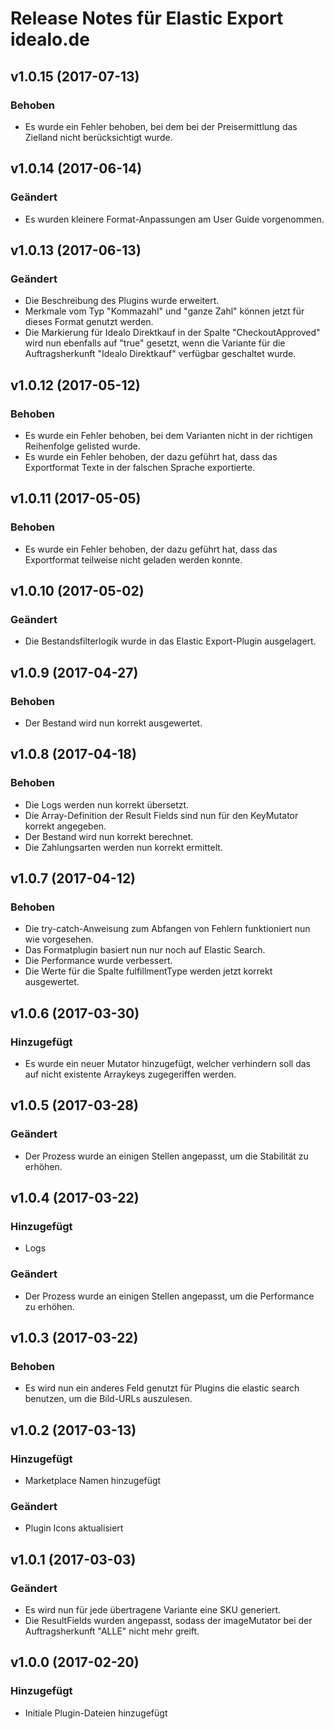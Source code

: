 # Release Notes für Elastic Export idealo.de

## v1.0.15 (2017-07-13)

### Behoben
- Es wurde ein Fehler behoben, bei dem bei der Preisermittlung das Zielland nicht berücksichtigt wurde.

## v1.0.14 (2017-06-14)

### Geändert
- Es wurden kleinere Format-Anpassungen am User Guide vorgenommen.

## v1.0.13 (2017-06-13)

### Geändert
- Die Beschreibung des Plugins wurde erweitert.
- Merkmale vom Typ "Kommazahl" und "ganze Zahl" können jetzt für dieses Format genutzt werden.
- Die Markierung für Idealo Direktkauf in der Spalte "CheckoutApproved" wird nun ebenfalls auf "true" gesetzt, wenn die Variante für die Auftragsherkunft "Idealo Direktkauf" verfügbar geschaltet wurde.

## v1.0.12 (2017-05-12)

### Behoben
- Es wurde ein Fehler behoben, bei dem Varianten nicht in der richtigen Reihenfolge gelisted wurde.
- Es wurde ein Fehler behoben, der dazu geführt hat, dass das Exportformat Texte in der falschen Sprache exportierte.

## v1.0.11 (2017-05-05)

### Behoben
- Es wurde ein Fehler behoben, der dazu geführt hat, dass das Exportformat teilweise nicht geladen werden konnte.

## v1.0.10 (2017-05-02)

### Geändert
- Die Bestandsfilterlogik wurde in das Elastic Export-Plugin ausgelagert.

## v1.0.9 (2017-04-27)

### Behoben
- Der Bestand wird nun korrekt ausgewertet.

## v1.0.8 (2017-04-18)

### Behoben
- Die Logs werden nun korrekt übersetzt.
- Die Array-Definition der Result Fields sind nun für den KeyMutator korrekt angegeben.
- Der Bestand wird nun korrekt berechnet.
- Die Zahlungsarten werden nun korrekt ermittelt.

## v1.0.7 (2017-04-12)

### Behoben
- Die try-catch-Anweisung zum Abfangen von Fehlern funktioniert nun wie vorgesehen.
- Das Formatplugin basiert nun nur noch auf Elastic Search.
- Die Performance wurde verbessert.
- Die Werte für die Spalte fulfillmentType werden jetzt korrekt ausgewertet.

## v1.0.6 (2017-03-30)

### Hinzugefügt
- Es wurde ein neuer Mutator hinzugefügt, welcher verhindern soll das auf nicht existente Arraykeys zugegeriffen werden.

## v1.0.5 (2017-03-28)

### Geändert
- Der Prozess wurde an einigen Stellen angepasst, um die Stabilität zu erhöhen.

## v1.0.4 (2017-03-22)

### Hinzugefügt
- Logs

### Geändert
- Der Prozess wurde an einigen Stellen angepasst, um die Performance zu erhöhen.

## v1.0.3 (2017-03-22)

### Behoben
- Es wird nun ein anderes Feld genutzt für Plugins die elastic search benutzen, um die Bild-URLs auszulesen.

## v1.0.2 (2017-03-13)

### Hinzugefügt
- Marketplace Namen hinzugefügt

### Geändert
- Plugin Icons aktualisiert

## v1.0.1 (2017-03-03)

### Geändert
- Es wird nun für jede übertragene Variante eine SKU generiert.
- Die ResultFields wurden angepasst, sodass der imageMutator bei der Auftragsherkunft "ALLE" nicht mehr greift.

## v1.0.0 (2017-02-20)

### Hinzugefügt
- Initiale Plugin-Dateien hinzugefügt
